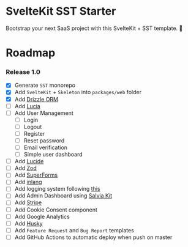 # SvelteKit SST Starter

Bootstrap your next SaaS project with this SvelteKit + SST template. :rocket:

# Roadmap

### Release 1.0

- [x] Generate `SST` monorepo
- [x] Add `SvelteKit` + `Skeleton` into `packages/web` folder
- [x] Add [Drizzle ORM](https://orm.drizzle.team)
- [ ] Add [Lucia](https://github.com/lucia-auth/lucia)
- [ ] Add User Management
  - [ ] Login
  - [ ] Logout
  - [ ] Register
  - [ ] Reset password
  - [ ] Email verification
  - [ ] Simple user dashboard
- [ ] Add [Lucide](https://lucide.dev/)
- [ ] Add [Zod](https://github.com/colinhacks/zod)
- [ ] Add [SuperForms](https://github.com/ciscoheat/sveltekit-superforms)
- [ ] Add [inlang](https://github.com/inlang/inlang)
- [ ] Add logging system following [this](https://sst.dev/chapters/setup-error-logging-in-serverless.html)
- [ ] Add Admin Dashboard using [Salvia Kit](https://github.com/salvia-kit/salvia-kit)
- [ ] Add [Stripe](https://stripe.com/it)
- [ ] Add Cookie Consent component
- [ ] Add Google Analytics
- [ ] Add [Husky](https://github.com/typicode/husky)
- [ ] Add `Feature Request` and `Bug Report` templates
- [ ] Add GitHub Actions to automatic deploy when push on master
